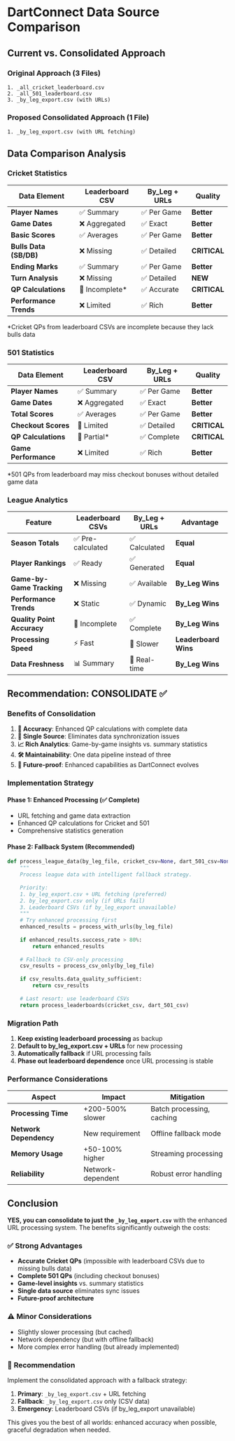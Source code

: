 # DartConnect Data Source Comparison

## Current vs. Consolidated Approach

### Original Approach (3 Files)
```
1. _all_cricket_leaderboard.csv
2. _all_501_leaderboard.csv  
3. _by_leg_export.csv (with URLs)
```

### Proposed Consolidated Approach (1 File)
```
1. _by_leg_export.csv (with URL fetching)
```

## Data Comparison Analysis

### Cricket Statistics

| Data Element | Leaderboard CSV | By_Leg + URLs | Quality |
|--------------|----------------|---------------|---------|
| **Player Names** | ✅ Summary | ✅ Per Game | **Better** |
| **Game Dates** | ❌ Aggregated | ✅ Exact | **Better** |
| **Basic Scores** | ✅ Averages | ✅ Per Game | **Better** |
| **Bulls Data (SB/DB)** | ❌ Missing | ✅ Detailed | **CRITICAL** |
| **Ending Marks** | ✅ Summary | ✅ Per Game | **Better** |
| **Turn Analysis** | ❌ Missing | ✅ Detailed | **NEW** |
| **QP Calculations** | 🔶 Incomplete* | ✅ Accurate | **CRITICAL** |
| **Performance Trends** | ❌ Limited | ✅ Rich | **Better** |

*Cricket QPs from leaderboard CSVs are incomplete because they lack bulls data

### 501 Statistics

| Data Element | Leaderboard CSV | By_Leg + URLs | Quality |
|--------------|----------------|---------------|---------|
| **Player Names** | ✅ Summary | ✅ Per Game | **Better** |
| **Game Dates** | ❌ Aggregated | ✅ Exact | **Better** |
| **Total Scores** | ✅ Averages | ✅ Per Game | **Better** |
| **Checkout Scores** | 🔶 Limited | ✅ Detailed | **CRITICAL** |
| **QP Calculations** | 🔶 Partial* | ✅ Complete | **CRITICAL** |
| **Game Performance** | ❌ Limited | ✅ Rich | **Better** |

*501 QPs from leaderboard may miss checkout bonuses without detailed game data

### League Analytics

| Feature | Leaderboard CSVs | By_Leg + URLs | Advantage |
|---------|-----------------|---------------|-----------|
| **Season Totals** | ✅ Pre-calculated | ✅ Calculated | **Equal** |
| **Player Rankings** | ✅ Ready | ✅ Generated | **Equal** |
| **Game-by-Game Tracking** | ❌ Missing | ✅ Available | **By_Leg Wins** |
| **Performance Trends** | ❌ Static | ✅ Dynamic | **By_Leg Wins** |
| **Quality Point Accuracy** | 🔶 Incomplete | ✅ Complete | **By_Leg Wins** |
| **Processing Speed** | ⚡ Fast | 🐌 Slower | **Leaderboard Wins** |
| **Data Freshness** | 📊 Summary | 🎯 Real-time | **By_Leg Wins** |

## Recommendation: **CONSOLIDATE** ✅

### Benefits of Consolidation

1. **🎯 Accuracy**: Enhanced QP calculations with complete data
2. **🔄 Single Source**: Eliminates data synchronization issues  
3. **📈 Rich Analytics**: Game-by-game insights vs. summary statistics
4. **🛠 Maintainability**: One data pipeline instead of three
5. **🚀 Future-proof**: Enhanced capabilities as DartConnect evolves

### Implementation Strategy

#### Phase 1: Enhanced Processing (✅ Complete)
- URL fetching and game data extraction
- Enhanced QP calculations for Cricket and 501
- Comprehensive statistics generation

#### Phase 2: Fallback System (Recommended)
```python
def process_league_data(by_leg_file, cricket_csv=None, dart_501_csv=None):
    """
    Process league data with intelligent fallback strategy.
    
    Priority:
    1. by_leg_export.csv + URL fetching (preferred)
    2. by_leg_export.csv only (if URLs fail)  
    3. Leaderboard CSVs (if by_leg_export unavailable)
    """
    # Try enhanced processing first
    enhanced_results = process_with_urls(by_leg_file)
    
    if enhanced_results.success_rate > 80%:
        return enhanced_results
    
    # Fallback to CSV-only processing
    csv_results = process_csv_only(by_leg_file)
    
    if csv_results.data_quality_sufficient:
        return csv_results
    
    # Last resort: use leaderboard CSVs
    return process_leaderboards(cricket_csv, dart_501_csv)
```

### Migration Path

1. **Keep existing leaderboard processing** as backup
2. **Default to by_leg_export.csv + URLs** for new processing
3. **Automatically fallback** if URL processing fails
4. **Phase out leaderboard dependence** once URL processing is stable

### Performance Considerations

| Aspect | Impact | Mitigation |
|--------|--------|------------|
| **Processing Time** | +200-500% slower | Batch processing, caching |
| **Network Dependency** | New requirement | Offline fallback mode |
| **Memory Usage** | +50-100% higher | Streaming processing |
| **Reliability** | Network-dependent | Robust error handling |

## Conclusion

**YES, you can consolidate to just the `_by_leg_export.csv`** with the enhanced URL processing system. The benefits significantly outweigh the costs:

### ✅ **Strong Advantages**
- **Accurate Cricket QPs** (impossible with leaderboard CSVs due to missing bulls data)
- **Complete 501 QPs** (including checkout bonuses)  
- **Game-level insights** vs. summary statistics
- **Single data source** eliminates sync issues
- **Future-proof architecture**

### ⚠️ **Minor Considerations**
- Slightly slower processing (but cached)
- Network dependency (but with offline fallback)
- More complex error handling (but already implemented)

### 🎯 **Recommendation**
Implement the consolidated approach with a fallback strategy:

1. **Primary**: `_by_leg_export.csv` + URL fetching
2. **Fallback**: `_by_leg_export.csv` only (CSV data)
3. **Emergency**: Leaderboard CSVs (if by_leg_export unavailable)

This gives you the best of all worlds: enhanced accuracy when possible, graceful degradation when needed.